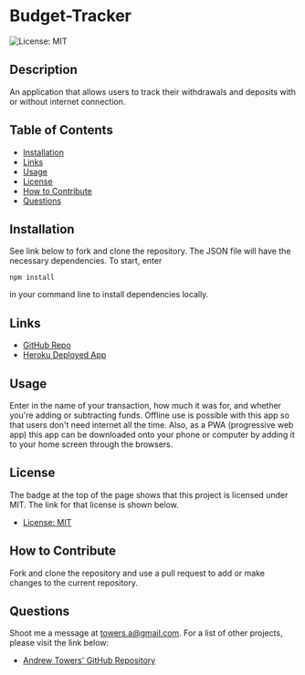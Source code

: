 # Budget-Tracker

![License: MIT](https://img.shields.io/badge/License-MIT-yellow.svg)

## Description

An application that allows users to track their withdrawals and deposits with or without internet connection.

## Table of Contents

- [Installation](#installation)
- [Links](#links)
- [Usage](#usage)
- [License](#license)
- [How to Contribute](#how-to-contribute)
- [Questions](#questions)

## Installation

See link below to fork and clone the repository. The JSON file will have the necessary dependencies. To start, enter

```
npm install
```

in your command line to install dependencies locally.

## Links

- [GitHub Repo](https://github.com/glo6al/budget-tracker.git)
- [Heroku Deployed App](https://slick-budget-tracker.herokuapp.com/)

## Usage

Enter in the name of your transaction, how much it was for, and whether you're adding or subtracting funds. Offline use is possible with this app so that users don't need internet all the time. Also, as a PWA (progressive web app) this app can be downloaded onto your phone or computer by adding it to your home screen through the browsers.

## License

The badge at the top of the page shows that this project is licensed under MIT. The link for that license is shown below.

- [License: MIT](https://opensource.org/licenses/MIT)

## How to Contribute

Fork and clone the repository and use a pull request to add or make changes to the current repository.

## Questions

Shoot me a message at towers.a@gmail.com. For a list of other projects, please visit the link below:

- [Andrew Towers' GitHub Repository](https://github.com/glo6al)
